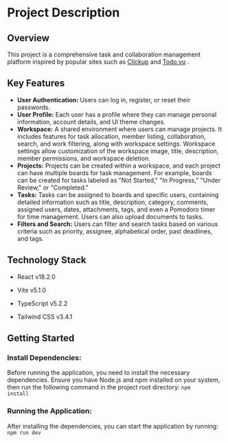 # Project Description

## Overview

This project is a comprehensive task and collaboration management platform inspired by popular sites such as [Clickup](https://app.clickup.com) and [Todo.vu](https://todo.vu) .

## Key Features

- **User Authentication:** Users can log in, register, or reset their passwords.
- **User Profile:** Each user has a profile where they can manage personal information, account details, and UI theme changes.
- **Workspace:** A shared environment where users can manage projects. It includes features for task allocation, member listing, collaboration, search, and work filtering, along with workspace settings. Workspace settings allow customization of the workspace image, title, description, member permissions, and workspace deletion.
- **Projects:** Projects can be created within a workspace, and each project can have multiple boards for task management. For example, boards can be created for tasks labeled as "Not Started," "In Progress," "Under Review," or "Completed."
- **Tasks:** Tasks can be assigned to boards and specific users, containing detailed information such as title, description, category, comments, assigned users, dates, attachments, tags, and even a Pomodoro timer for time management. Users can also upload documents to tasks.
- **Filters and Search:** Users can filter and search tasks based on various criteria such as priority, assignee, alphabetical order, past deadlines, and tags.

## Technology Stack

- React v18.2.0

- Vite v5.1.0

- TypeScript v5.2.2
 
- Tailwind CSS v3.4.1


 ## Getting Started

### Install Dependencies:

Before running the application, you need to install the necessary dependencies. Ensure you have Node.js and npm installed on your   system, then run the following command in the project root directory: <code>npm install</code>

### Running the Application:
  
  After installing the dependencies, you can start the application by running: <code>npm run dev</code>
